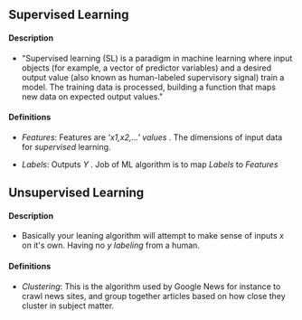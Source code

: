 ## Supervised Learning

#### Description

- "Supervised learning (SL) is a paradigm in machine learning where input objects (for example, a vector of predictor variables) and a desired output value (also known as human-labeled supervisory signal) train a model. The training data is processed, building a function that maps new data on expected output values."

#### Definitions

- _Features_: Features are _'x1,x2,...' values_ . The dimensions of input data for _supervised_ learning.

- _Labels_: Outputs _Y_ . Job of ML algorithm is to map _Labels_ to _Features_

## Unsupervised Learning

#### Description

- Basically your leaning algorithm will attempt to make sense of inputs _x_ on it's own. Having no _y_ _labeling_ from a human.

#### Definitions

- _Clustering_: This is the algorithm used by Google News for instance to crawl news sites, and group together articles based on how close they cluster in subject matter.
